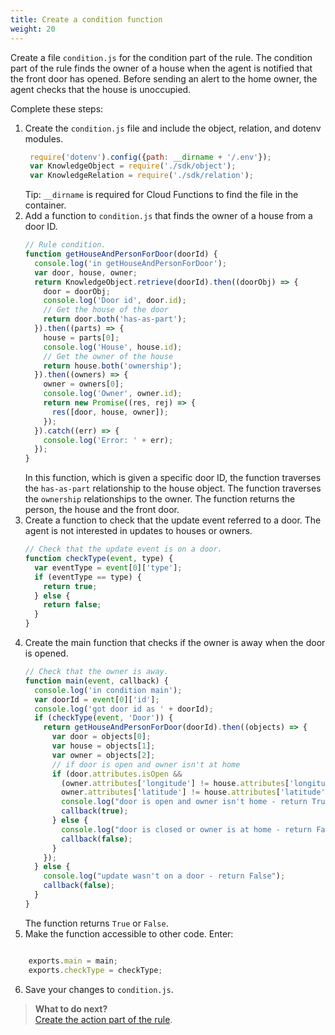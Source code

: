 ```yaml
---
title: Create a condition function 
weight: 20
---
```

Create a file `condition.js` for the condition part of the rule. The condition part of the rule finds the owner of a  house when the agent is notified that the front door has opened. Before sending an alert to the home owner, the agent checks that the house is unoccupied. 

Complete these steps:

1. Create the `condition.js` file and include the object, relation, and dotenv modules.
     ```javascript
      require('dotenv').config({path: __dirname + '/.env'});
      var KnowledgeObject = require('./sdk/object');
      var KnowledgeRelation = require('./sdk/relation');
     ```
    Tip: `__dirname` is required for Cloud Functions to find the file in the container. 
2. Add a function to `condition.js` that finds the owner of a house from a door ID. 
      ```javascript
      // Rule condition.
      function getHouseAndPersonForDoor(doorId) {
        console.log('in getHouseAndPersonForDoor');
        var door, house, owner;
        return KnowledgeObject.retrieve(doorId).then((doorObj) => {
          door = doorObj;
          console.log('Door id', door.id);
          // Get the house of the door
          return door.both('has-as-part');
        }).then((parts) => {
          house = parts[0];
          console.log('House', house.id);
          // Get the owner of the house
          return house.both('ownership');
        }).then((owners) => {
          owner = owners[0];
          console.log('Owner', owner.id);
          return new Promise((res, rej) => {
            res([door, house, owner]);
          });
        }).catch((err) => {
          console.log('Error: ' + err);
        });
      }

      ```
    In this function, which is given a specific door ID, the function traverses the `has-as-part` relationship to the house object.  The function traverses the `ownership` relationships to the owner.  The function returns the person, the house and the front door.
3. Create a function to check that the update event referred to a door.  The agent is not interested in updates to houses or owners.
      ```javascript
      // Check that the update event is on a door.
      function checkType(event, type) {
        var eventType = event[0]['type'];
        if (eventType == type) {
          return true;
        } else {
          return false;
        }
      }
      ```
4.  Create the main function that checks if the owner is away when the door is opened.
      ```javascript
      // Check that the owner is away.
      function main(event, callback) {
        console.log('in condition main');
        var doorId = event[0]['id'];
        console.log('got door id as ' + doorId);
        if (checkType(event, 'Door')) {
          return getHouseAndPersonForDoor(doorId).then((objects) => {
            var door = objects[0];
            var house = objects[1];
            var owner = objects[2];
            // if door is open and owner isn't at home
            if (door.attributes.isOpen &&
              (owner.attributes['longitude'] != house.attributes['longitude'] ||
              owner.attributes['latitude'] != house.attributes['latitude'])) {
              console.log("door is open and owner isn't home - return True");
              callback(true);
            } else {
              console.log("door is closed or owner is at home - return False");
              callback(false);
            }
          });
        } else {
          console.log("update wasn't on a door - return False");
          callback(false);
        }
      }

      ```
      The function returns `True` or `False`.
5. Make the function accessible to other code.  Enter:
```javascript

    exports.main = main;
    exports.checkType = checkType;
 ```

6. Save your changes to `condition.js`.

> **What to do next?**<br/>
[Create the action part of the rule]({{site.baseurl}}/knowledge/create-action-function).
